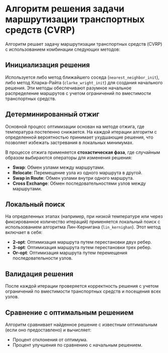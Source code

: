 # Алгоритм решения задачи маршрутизации транспортных средств (CVRP)

Алгоритм решает задачу маршрутизации транспортных средств (CVRP) с использованием комбинации следующих методов:

## Инициализация решения

Используется либо метод ближайшего соседа (`nearest_neighbor_init`), либо метод Кларка-Райта (`clarke_wright_init`) для создания начального решения. Эти методы обеспечивают разумное начальное распределение маршрутов с учетом ограничений по вместимости транспортных средств.

## Детерминированный отжиг

Основной процесс оптимизации основан на методе отжига, где температура постепенно снижается. На каждой итерации алгоритм с определенной вероятностью принимает ухудшающие решения, что позволяет избежать застревания в локальных минимумах.

В процессе отжига применяется **стохастическая фаза**, где случайным образом выбираются операторы для изменения решения:

- **Swap**: Обмен узлами между маршрутами.
- **Relocate**: Перемещение узла из одного маршрута в другой.
- **Swap in Route**: Обмен узлами внутри одного маршрута.
- **Cross Exchange**: Обмен последовательностями узлов между маршрутами.

## Локальный поиск

На определенных этапах (например, при низкой температуре или через фиксированное количество итераций) применяется локальный поиск с использованием алгоритма Лин-Кернигана (`lin_kernighan`). Этот метод включает в себя:

- **2-opt**: Оптимизация маршрута путем перестановки двух ребер.
- **3-opt**: Оптимизация маршрута путем перестановки трех ребер.
- **Or-opt**: Оптимизация маршрута путем перемещения последовательности узлов.

## Валидация решения

После каждой итерации проверяется корректность решения с учетом ограничений по вместимости транспортных средств и посещения всех узлов.

## Сравнение с оптимальным решением

Алгоритм сравнивает найденное решение с известным оптимальным (если оно предоставлено) и вычисляет:
- Процент отклонения от оптимума.
- Процент улучшения по сравнению с начальным решением.

